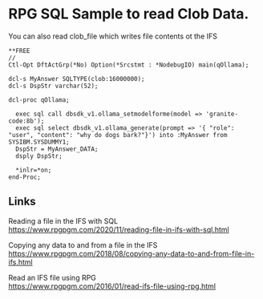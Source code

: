 # RPG SQL Sample to read Clob Data. 
You can also read clob_file which writes file contents ot the IFS

```
**FREE
//
Ctl-Opt DftActGrp(*No) Option(*Srcstmt : *NodebugIO) main(qOllama);

dcl-s MyAnswer SQLTYPE(clob:16000000);
dcl-s DspStr varchar(52);

dcl-proc qOllama;

  exec sql call dbsdk_v1.ollama_setmodelforme(model => 'granite-code:8b');
  exec sql select dbsdk_v1.ollama_generate(prompt => '{ "role": "user", "content": "why do dogs bark?"}') into :MyAnswer from SYSIBM.SYSDUMMY1;
  DspStr = MyAnswer_DATA;
  dsply DspStr;

  *inlr=*on;
end-Proc;
```

## Links

Reading a file in the IFS with SQL   
https://www.rpgpgm.com/2020/11/reading-file-in-ifs-with-sql.html

Copying any data to and from a file in the IFS   
https://www.rpgpgm.com/2018/08/copying-any-data-to-and-from-file-in-ifs.html

Read an IFS file using RPG   
https://www.rpgpgm.com/2016/01/read-ifs-file-using-rpg.html   





